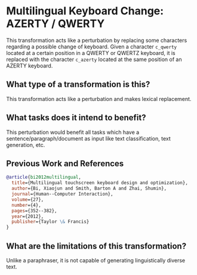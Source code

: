 # Multilingual Keyboard Change: AZERTY / QWERTY
This transformation acts like a perturbation by replacing some characters regarding a possible change of keyboard. Given a character `c_qwerty` located at a certain position in a QWERTY or QWERTZ keyboard, it is replaced with the character `c_azerty` located at the same position of an AZERTY keyboard.

## What type of a transformation is this?
This transformation acts like a perturbation and makes lexical replacement.

## What tasks does it intend to benefit?
This perturbation would benefit all tasks which have a sentence/paragraph/document as input like text classification, text generation, etc.

## Previous Work and References

```bibtex
@article{bi2012multilingual,
  title={Multilingual touchscreen keyboard design and optimization},
  author={Bi, Xiaojun and Smith, Barton A and Zhai, Shumin},
  journal={Human--Computer Interaction},
  volume={27},
  number={4},
  pages={352--382},
  year={2012},
  publisher={Taylor \& Francis}
}
```

## What are the limitations of this transformation?
Unlike a paraphraser, it is not capable of generating linguistically diverse text.